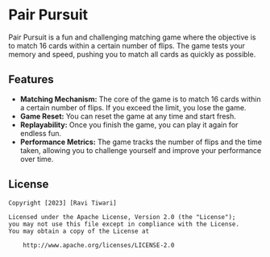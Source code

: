 # Pair Pursuit

Pair Pursuit is a fun and challenging matching game where the objective is to match 16 cards within a certain number of flips. The game tests your memory and speed, pushing you to match all cards as quickly as possible.

## Features

- **Matching Mechanism:** The core of the game is to match 16 cards within a certain number of flips. If you exceed the limit, you lose the game.
- **Game Reset:** You can reset the game at any time and start fresh.
- **Replayability:** Once you finish the game, you can play it again for endless fun.
- **Performance Metrics:** The game tracks the number of flips and the time taken, allowing you to challenge yourself and improve your performance over time.

## License

    Copyright [2023] [Ravi Tiwari]

    Licensed under the Apache License, Version 2.0 (the "License");
    you may not use this file except in compliance with the License.
    You may obtain a copy of the License at

        http://www.apache.org/licenses/LICENSE-2.0


